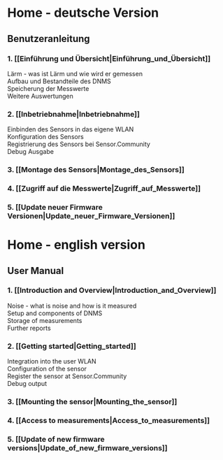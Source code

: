 # Home - deutsche Version

## Benutzeranleitung 
### 1. [[Einführung und Übersicht|Einführung_und_Übersicht]]

Lärm - was ist Lärm und wie wird er gemessen<br>
Aufbau und Bestandteile des DNMS<br>
Speicherung der Messwerte<br>
Weitere Auswertungen<br>

### 2. [[Inbetriebnahme|Inbetriebnahme]]

Einbinden des Sensors in das eigene WLAN<br>
Konfiguration des Sensors<br>
Registrierung des Sensors bei Sensor.Community<br>
Debug Ausgabe<br>


### 3. [[Montage des Sensors|Montage_des_Sensors]]

### 4. [[Zugriff auf die Messwerte|Zugriff_auf_Messwerte]]

### 5. [[Update neuer Firmware Versionen|Update_neuer_Firmware_Versionen]] 


# Home - english version

## User Manual 
### 1. [[Introduction and Overview|Introduction_and_Overview]]

Noise - what is noise and how is it measured<br>
Setup and components of DNMS<br>
Storage of measurements<br>
Further reports<br>

### 2. [[Getting started|Getting_started]]

Integration into the user WLAN<br>
Configuration of the sensor<br>
Register the sensor at Sensor.Community<br>
Debug output<br>


### 3. [[Mounting the sensor|Mounting_the_sensor]]

### 4. [[Access to measurements|Access_to_measurements]]

### 5. [[Update of  new firmware versions|Update_of_new_firmware_versions]] 

